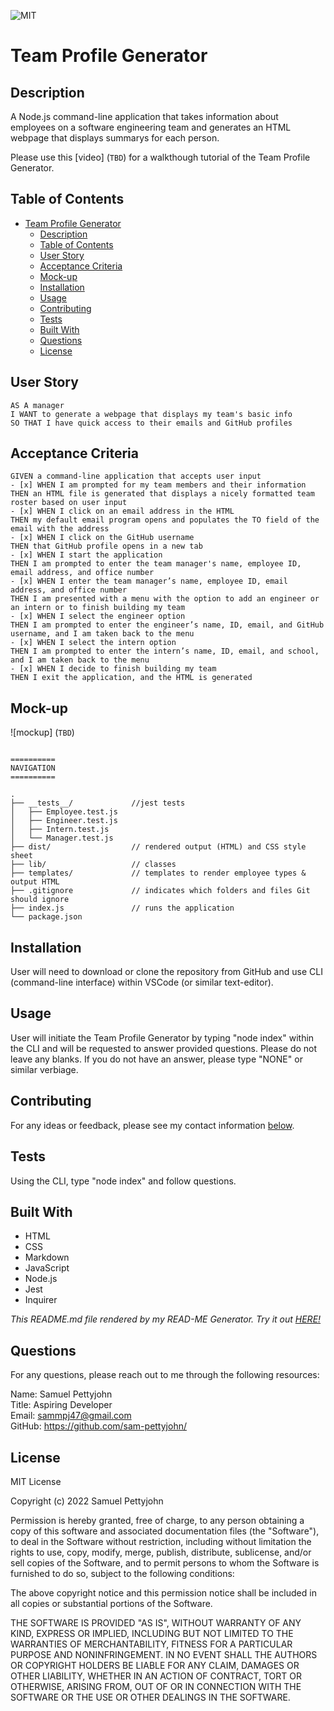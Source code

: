 ![MIT](https://img.shields.io/badge/License-MIT-blue)
# Team Profile Generator

## Description

A Node.js command-line application that takes information about employees on a software engineering team and generates an HTML webpage that displays summarys for each person.

Please use this [video] (`TBD`) for a walkthough tutorial of the Team Profile Generator.

## Table of Contents

- [Team Profile Generator](#team-profile-generator)
  - [Description](#description)
  - [Table of Contents](#table-of-contents)
  - [User Story](#user-story)
  - [Acceptance Criteria](#acceptance-criteria)
  - [Mock-up](#mock-up)
  - [Installation](#installation)
  - [Usage](#usage)
  - [Contributing](#contributing)
  - [Tests](#tests)
  - [Built With](#built-with)
  - [Questions](#questions)
  - [License](#license)

## User Story

~~~
AS A manager
I WANT to generate a webpage that displays my team's basic info
SO THAT I have quick access to their emails and GitHub profiles
~~~

## Acceptance Criteria

~~~
GIVEN a command-line application that accepts user input
- [x] WHEN I am prompted for my team members and their information
THEN an HTML file is generated that displays a nicely formatted team roster based on user input
- [x] WHEN I click on an email address in the HTML
THEN my default email program opens and populates the TO field of the email with the address
- [x] WHEN I click on the GitHub username
THEN that GitHub profile opens in a new tab
- [x] WHEN I start the application
THEN I am prompted to enter the team manager's name, employee ID, email address, and office number
- [x] WHEN I enter the team manager’s name, employee ID, email address, and office number
THEN I am presented with a menu with the option to add an engineer or an intern or to finish building my team
- [x] WHEN I select the engineer option
THEN I am prompted to enter the engineer’s name, ID, email, and GitHub username, and I am taken back to the menu
- [x] WHEN I select the intern option
THEN I am prompted to enter the intern’s name, ID, email, and school, and I am taken back to the menu
- [x] WHEN I decide to finish building my team
THEN I exit the application, and the HTML is generated
~~~

## Mock-up

![mockup] (`TBD`)

~~~

==========
NAVIGATION
==========

.
├── __tests__/             //jest tests
│   ├── Employee.test.js
│   ├── Engineer.test.js
│   ├── Intern.test.js
│   └── Manager.test.js
├── dist/                  // rendered output (HTML) and CSS style sheet      
├── lib/                   // classes
├── templates/             // templates to render employee types & output HTML
├── .gitignore             // indicates which folders and files Git should ignore
├── index.js               // runs the application
└── package.json           
~~~

## Installation

User will need to download or clone the repository from GitHub and use CLI (command-line interface) within VSCode (or similar text-editor).

## Usage

User will initiate the Team Profile Generator by typing "node index" within the CLI and will be requested to answer provided questions. Please do not leave any blanks. If you do not have an answer, please type "NONE" or similar verbiage.

## Contributing

For any ideas or feedback, please see my contact information [below](#questions).

## Tests

Using the CLI, type "node index" and follow questions.

## Built With
- HTML
- CSS
- Markdown
- JavaScript
- Node.js
- Jest
- Inquirer

*This README.md file rendered by my READ-ME Generator. Try it out [HERE!](https://github.com/sam-pettyjohn/read-me-generator)*

## Questions

For any questions, please reach out to me through the following resources:

Name: Samuel Pettyjohn <br>
Title: Aspiring Developer <br>
Email: <sammpj47@gmail.com> <br>
GitHub: <https://github.com/sam-pettyjohn/> <br>

## License

MIT License

Copyright (c) 2022 Samuel Pettyjohn

Permission is hereby granted, free of charge, to any person obtaining a copy
of this software and associated documentation files (the "Software"), to deal
in the Software without restriction, including without limitation the rights
to use, copy, modify, merge, publish, distribute, sublicense, and/or sell
copies of the Software, and to permit persons to whom the Software is
furnished to do so, subject to the following conditions:

The above copyright notice and this permission notice shall be included in all
copies or substantial portions of the Software.

THE SOFTWARE IS PROVIDED "AS IS", WITHOUT WARRANTY OF ANY KIND, EXPRESS OR
IMPLIED, INCLUDING BUT NOT LIMITED TO THE WARRANTIES OF MERCHANTABILITY,
FITNESS FOR A PARTICULAR PURPOSE AND NONINFRINGEMENT. IN NO EVENT SHALL THE
AUTHORS OR COPYRIGHT HOLDERS BE LIABLE FOR ANY CLAIM, DAMAGES OR OTHER
LIABILITY, WHETHER IN AN ACTION OF CONTRACT, TORT OR OTHERWISE, ARISING FROM,
OUT OF OR IN CONNECTION WITH THE SOFTWARE OR THE USE OR OTHER DEALINGS IN THE
SOFTWARE.